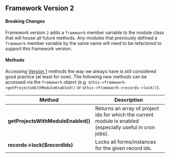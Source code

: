 ## Framework Version 2

#### Breaking Changes
Framework version `2` adds a `framework` member variable to the module class that will house all future methods.  Any modules that previously defined a `framework` member variable by the same name will need to be refactored to support this framework version.

#### Methods
Accessing [Version 1](v1.md) methods the way we always have is still considered good practice (at least for now).  The following new methods can be accessed via the `framework` object (e.g. `$this->framework->getProjectsWithModuleEnabled()` or `$this->framework->records->lock()`).

Method  | Description
------- | -----------
**getProjectsWithModuleEnabled()** | Returns an array of project ids for which the  current module is enabled (especially useful in cron jobs).
**records->lock($recordIds)** | Locks all forms/instances for the given record ids.